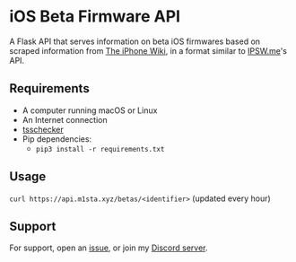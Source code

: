 # iOS Beta Firmware API
A Flask API that serves information on beta iOS firmwares based on scraped information from [The iPhone Wiki](https://www.theiphonewiki.com/), in a format similar to [IPSW.me](https://ipswdownloads.docs.apiary.io/)'s API.

## Requirements
- A computer running macOS or Linux
- An Internet connection
- [tsschecker](https://github.com/1Conan/tsschecker)
- Pip dependencies:
    - `pip3 install -r requirements.txt`

## Usage
`curl https://api.m1sta.xyz/betas/<identifier>` (updated every hour)

## Support
For support, open an [issue](https://github.com/m1stadev/ios-beta-api/issues/new), or join my [Discord server](https://m1sta.xyz/discord).
